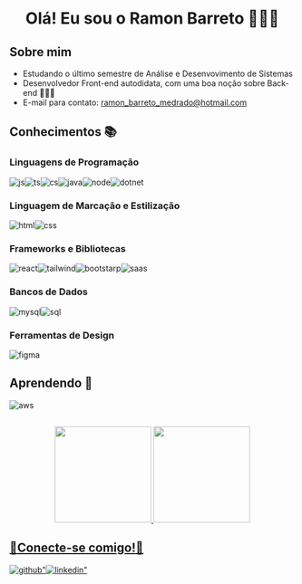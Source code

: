 <h1 align="center"> Olá!  Eu sou o Ramon Barreto 🙋🏽‍♂️ </h1>

<h2>Sobre mim</h2>

- Estudando o último semestre de Análise e Desenvovimento de Sistemas
- Desenvolvedor Front-end autodidata, com uma boa noção sobre Back-end 🧑🏽‍💻
- E-mail para contato: ramon_barreto_medrado@hotmail.com

<h2>Conhecimentos 📚</h2>
<h3>Linguagens de Programação</h3>
<div style="display:flex">
  <img src = "https://img.shields.io/badge/JavaScript-323330?style=for-the-badge&logo=javascript&logoColor=F7DF1E" alt = "js" />
  <img src = "https://img.shields.io/badge/TypeScript-007ACC?style=for-the-badge&logo=typescript&logoColor=white" alt = "ts" /> 
  <img src = "https://img.shields.io/badge/C%23-239120?style=for-the-badge&logo=c-sharp&logoColor=white" alt = "cs" />
  <img src = "https://img.shields.io/badge/Java-ED8B00?style=for-the-badge&logo=openjdk&logoColor=white" alt = "java" /> 
  <img src = "https://img.shields.io/badge/Node.js-43853D?style=for-the-badge&logo=node.js&logoColor=white" alt = "node" />
  <img src = "https://img.shields.io/badge/.NET-5C2D91?style=for-the-badge&logo=.net&logoColor=white" alt = "dotnet" />
  
</div>

<h3>Linguagem de Marcação e Estilização</h3>
<div style="display:flex">
   <img src = "https://img.shields.io/badge/HTML5-E34F26?style=for-the-badge&logo=html5&logoColor=white" alt = "html" />
   <img src = "https://img.shields.io/badge/CSS3-1572B6?style=for-the-badge&logo=css3&logoColor=white" alt = "css" />
</div>
    
<h3>Frameworks e Bibliotecas</h3>
<div style="display:flex">
  <img src = "https://img.shields.io/badge/React-20232A?style=for-the-badge&logo=react&logoColor=61DAFB" alt = "react" />
  <img src = "https://img.shields.io/badge/Tailwind_CSS-38B2AC?style=for-the-badge&logo=tailwind-css&logoColor=white" alt = "tailwind"/>
  <img src = "https://img.shields.io/badge/Bootstrap-563D7C?style=for-the-badge&logo=bootstrap&logoColor=white" alt = "bootstarp"/>
  <img src = "https://img.shields.io/badge/Sass-CC6699?style=for-the-badge&logo=sass&logoColor=white" alt = "saas"/>
</div>

<h3>Bancos de Dados</h3>
<div style="display:flex">
  <img src = "https://img.shields.io/badge/MySQL-00000F?style=for-the-badge&logo=mysql&logoColor=white" alt = "mysql" />
  <img src = "https://img.shields.io/badge/Microsoft%20SQL%20Server-CC2927?style=for-the-badge&logo=microsoft%20sql%20server&logoColor=white" alt = "sql" />
</div>

<h3>Ferramentas de Design</h3>
<div style="display:flex">
  <img src = "https://img.shields.io/badge/figma-%23F24E1E.svg?style=for-the-badge&logo=figma&logoColor=white" alt = "figma" />
</div>

<h2>Aprendendo 📖</h2>
<div style="display:flex">
  <img src = "https://img.shields.io/badge/Amazon_AWS-232F3E?style=for-the-badge&logo=amazon-aws&logoColor=white" alt = "aws" />
</div>

<h2></h2>
<div align=center>
  <a href="https://github.com/RamonBarret">
  <img height="170em" src="https://github-readme-stats.vercel.app/api?username=RamonBarret&show_icons=true&theme=dark&include_all_commits=true&count_private=true"/>
  <img height="170em" src="https://github-readme-stats.vercel.app/api/top-langs/?username=RamonBarret&layout=compact&langs_count=7&theme=dark"/><br>
</div>
<h2></h2>  

 <h2>🔌<strong>Conecte-se comigo!</strong>📲</h2>
 <div style="display:flex">
  <a href="https://github.com/RamonBarret" target="_blank">
    <img src=https://img.shields.io/badge/github-%2324292e.svg?&style=for-the-badge&logo=github&logoColor=white alt=github" />
  </a>
  <a href="https://www.linkedin.com/in/ramon-barreto-medrado/" target="_blank">
    <img src=https://img.shields.io/badge/linkedin-%231E77B5.svg?&style=for-the-badge&logo=linkedin&logoColor=white alt=linkedin" />
  </a>
 </div>



